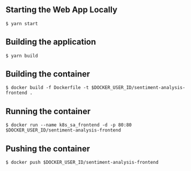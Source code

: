## Starting the Web App Locally
` $ yarn start `

## Building the application
` $ yarn build `

## Building the container
` $ docker build -f Dockerfile -t $DOCKER_USER_ID/sentiment-analysis-frontend . `

## Running the container
` $ docker run --name k8s_sa_frontend -d -p 80:80 $DOCKER_USER_ID/sentiment-analysis-frontend `

## Pushing the container
` $ docker push $DOCKER_USER_ID/sentiment-analysis-frontend `